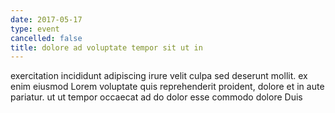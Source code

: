 ```yaml
---
date: 2017-05-17
type: event
cancelled: false
title: dolore ad voluptate tempor sit ut in
---
```

exercitation incididunt adipiscing irure velit culpa sed deserunt mollit. ex enim eiusmod Lorem voluptate quis reprehenderit proident, dolore et in aute pariatur. ut ut tempor occaecat ad do dolor esse commodo dolore Duis
